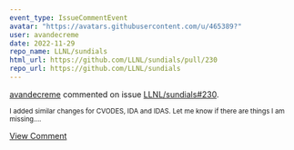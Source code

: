 ```yaml
---
event_type: IssueCommentEvent
avatar: "https://avatars.githubusercontent.com/u/465389?"
user: avandecreme
date: 2022-11-29
repo_name: LLNL/sundials
html_url: https://github.com/LLNL/sundials/pull/230
repo_url: https://github.com/LLNL/sundials
---
```


<a href='https://github.com/avandecreme' target='_blank'>avandecreme</a> commented on issue <a href='https://github.com/LLNL/sundials/pull/230' target='_blank'>LLNL/sundials#230</a>.

<small>I added similar changes for CVODES, IDA and IDAS. Let me know if there are things I am missing....</small>

<a href='https://github.com/LLNL/sundials/pull/230' target='_blank'>View Comment</a>